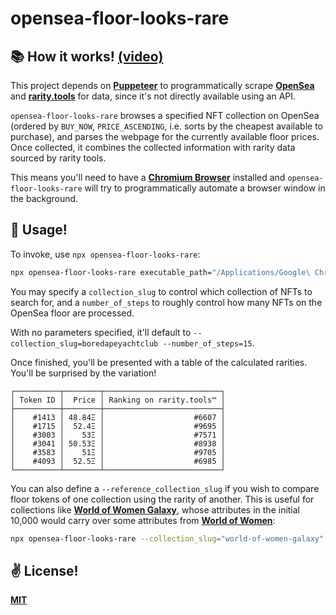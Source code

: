 # opensea-floor-looks-rare

## 📚 How it works! [(video)](https://twitter.com/cawfree/status/1471599400187273223)

This project depends on [__Puppeteer__](https://github.com/puppeteer/puppeteer) to programmatically scrape [__OpenSea__](https://opensea.io/) and [__rarity.tools__](https://rarity.tools/) for data, since it's not directly available using an API.

`opensea-floor-looks-rare` browses a specified NFT collection on OpenSea (ordered by `BUY_NOW`, `PRICE_ASCENDING`, i.e. sorts by the cheapest available to purchase), and parses the webpage for the currently available floor prices. Once collected, it combines the collected information with rarity data sourced by rarity tools.

This means you'll need to have a [__Chromium Browser__](https://www.chromium.org/) installed and `opensea-floor-looks-rare` will try to programmatically automate a browser window in the background.

## 🚀 Usage!

To invoke, use `npx opensea-floor-looks-rare`:

```sh
npx opensea-floor-looks-rare executable_path="/Applications/Google\ Chrome.app/Contents/MacOS/Google\ Chrome" --collection_slug="rumble-kong-league" --number_of_steps=5
```

You may specify a `collection_slug` to control which collection of NFTs to search for, and a `number_of_steps` to roughly control how many NFTs on the OpenSea floor are processed.

With no parameters specified, it'll default to `--collection_slug=boredapeyachtclub --number_of_steps=15`.

Once finished, you'll be presented with a table of the calculated rarities. You'll be surprised by the variation!

```
┌──────────┬────────┬──────────────────────────┐
│ Token ID │  Price │ Ranking on rarity.tools™ │
├──────────┼────────┼──────────────────────────┤
│    #1413 │ 48.84Ξ │                    #6607 │
│    #1715 │  52.4Ξ │                    #9695 │
│    #3003 │    53Ξ │                    #7571 │
│    #3041 │ 50.53Ξ │                    #8938 │
│    #3583 │    51Ξ │                    #9705 │
│    #4093 │  52.5Ξ │                    #6985 │
└──────────┴────────┴──────────────────────────┘
```

You can also define a `--reference_collection_slug` if you wish to compare floor tokens of one collection using the rarity of another. This is useful for collections like [__World of Women Galaxy__](https://opensea.io/collection/world-of-women-galaxy), whose attributes in the initial 10,000 would carry over some attributes from [__World of Women__](https://opensea.io/collection/world-of-women):

```sh
npx opensea-floor-looks-rare --collection_slug="world-of-women-galaxy" --reference_collection_slug="world-of-women-nft" --number_of_steps=20
```

## ✌️ License!
[__MIT__](./LICENSE.md)
